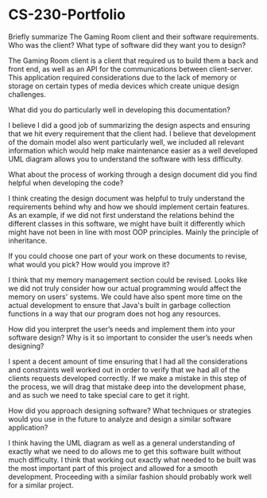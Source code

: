 # CS-230-Portfolio


Briefly summarize The Gaming Room client and their software requirements. Who was the client? What type of software did they want you to design?
    
The Gaming Room client is a client that required us to build them a back and front end, as well as an API for the communications between client-server. This application required considerations due to the lack of memory or storage on certain types of media devices which create unique design challenges. 

What did you do particularly well in developing this documentation?
    
I believe I did a good job of summarizing the design aspects and ensuring that we hit every requirement that the client had. I believe that development of the domain model also went particularly well, we included all relevant information which would help make maintenance easier as a well developed UML diagram allows you to understand the software with less difficulty. 

What about the process of working through a design document did you find helpful when developing the code?
    
I think creating the design document was helpful to truly understand the requirements behind why and how we should implement certain features. As an example, if we did not first understand the relations behind the different classes in this software, we might have built it differently which might have not been in line with most OOP principles. Mainly the principle of inheritance. 

If you could choose one part of your work on these documents to revise, what would you pick? How would you improve it?
    
I think that my memory management section could be revised. Looks like we did not truly consider how our actual programming would affect the memory on users' systems. We could have also spent more time on the actual development to ensure that Java's built in garbage collection functions in a way that our program does not hog any resources. 

How did you interpret the user’s needs and implement them into your software design? Why is it so important to consider the user’s needs when designing?
    
I spent a decent amount of time ensuring that I had all the considerations and constraints well worked out in order to verify that we had all of the clients requests developed correctly. If we make a mistake in this step of the process, we will drag that mistake deep into the development phase, and as such we need to take special care to get it right. 

How did you approach designing software? What techniques or strategies would you use in the future to analyze and design a similar software application?

I think having the UML diagram as well as a general understanding of exactly what we need to do allows me to get this software built without much difficulty. I think that working out exactly what needed to be built was the most important part of this project and allowed for a smooth development. Proceeding with a similar fashion should probably work well for a similar project. 
